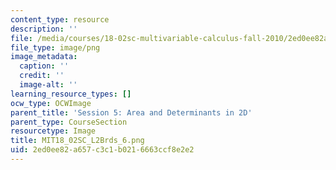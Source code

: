 ```yaml
---
content_type: resource
description: ''
file: /media/courses/18-02sc-multivariable-calculus-fall-2010/2ed0ee82a657c3c1b0216663ccf8e2e2_MIT18_02SC_L2Brds_6.png
file_type: image/png
image_metadata:
  caption: ''
  credit: ''
  image-alt: ''
learning_resource_types: []
ocw_type: OCWImage
parent_title: 'Session 5: Area and Determinants in 2D'
parent_type: CourseSection
resourcetype: Image
title: MIT18_02SC_L2Brds_6.png
uid: 2ed0ee82-a657-c3c1-b021-6663ccf8e2e2
---
```

